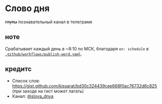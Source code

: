 # Слово дня
~~глупы~~ познавательный канал в телеграме

## ноте
Срабатывает каждый день в ~8:10 по МСК, благодаря `on: schedule` в [`.github/workflows/publish-word.yaml`](.github/workflows/publish-word.yaml).

## кредитс
- Список слов: https://gist.github.com/kissarat/bd30c324439cee668f0ac76732d6c825 (при заходе на гист может лагать)
- Канал: [@slova_dnya](https://t.me/slova_dnya)
